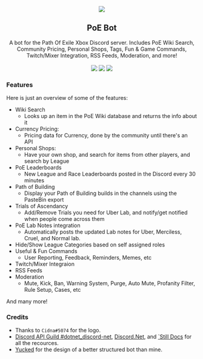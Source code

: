 <p align="center">
	<img src="https://i.imgur.com/BWsSbVi.png" />
	<h2 align="center">PoE Bot</h2>
	<p align="center">
		A bot for the Path Of Exile Xbox Discord server. Includes PoE Wiki Search, Community Pricing, Personal Shops, Tags, Fun & Game Commands, Twitch/Mixer Integration, RSS Feeds, Moderation, and more!
		<br/><br/>
		<a href="https://ci.appveyor.com/project/Kyle-Undefined/poe-bot"><img src="https://ci.appveyor.com/api/projects/status/n57hhid7qefr1vqa/branch/master"/></a>
		<a href="https://ravendb.net"><img src="https://img.shields.io/badge/Powered%20By-RavenDB-E50935.svg?longCache=true&style=flat-square"/></a>
		<a href="https://discord.gg/PGXQs4t"><img src="https://img.shields.io/badge/Join-PoE%20Xbox-7289DA.svg?longCache=true&style=flat-square&logo=discord"/></a>
	</p>
</p>

### Features

Here is just an overview of some of the features:

* Wiki Search
    * Looks up an item in the PoE Wiki database and returns the info about it
* Currency Pricing: 
    * Pricing data for Currency, done by the community until there's an API
* Personal Shops:
    * Have your own shop, and search for items from other players, and search by League
* PoE Leaderboards
    * New League and Race Leaderboards posted in the Discord every 30 minutes
* Path of Building
    * Display your Path of Building builds in the channels using the PasteBin export
* Trials of Ascendancy
    * Add/Remove Trials you need for Uber Lab, and notify/get notified when people come across them
* PoE Lab Notes integration
    * Automatically posts the updated Lab notes for Uber, Merciless, Cruel, and Normal lab.
* Hide/Show League Categories based on self assigned roles
* Useful & Fun Commands
    * User Reporting, Feedback, Reminders, Memes, etc
* Twitch/Mixer Integraion
* RSS Feeds
* Moderation
    * Mute, Kick, Ban, Warning System, Purge, Auto Mute, Profanity Filter, Rule Setup, Cases, etc
	
And many more!

### Credits

* Thanks to `Cidna#5074` for the logo.
* [Discord API Guild #dotnet_discord-net](https://discord.gg/jkrBmQR), [Discord.Net](https://github.com/RogueException/Discord.Net), and [`Still Docs](https://docs.stillu.cc) for all the recources.
* [Yucked](https://github.com/Yucked) for the design of a better structured bot than mine.
